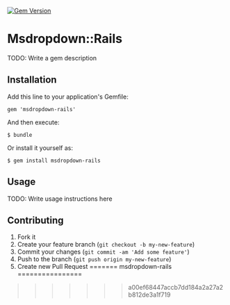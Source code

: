 [![Gem Version](https://badge.fury.io/rb/msdropdown-rails.png)](http://badge.fury.io/rb/msdropdown-rails)
# Msdropdown::Rails

TODO: Write a gem description

## Installation

Add this line to your application's Gemfile:

    gem 'msdropdown-rails'

And then execute:

    $ bundle

Or install it yourself as:

    $ gem install msdropdown-rails

## Usage

TODO: Write usage instructions here

## Contributing

1. Fork it
2. Create your feature branch (`git checkout -b my-new-feature`)
3. Commit your changes (`git commit -am 'Add some feature'`)
4. Push to the branch (`git push origin my-new-feature`)
5. Create new Pull Request
=======
msdropdown-rails
================
>>>>>>> a00ef68447accb7dd184a2a27a2b812de3a1f719
